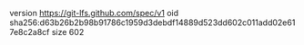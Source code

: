 version https://git-lfs.github.com/spec/v1
oid sha256:d63b26b2b98b91786c1959d3debdf14889d523dd602c011add02e617e8c2a8cf
size 602
